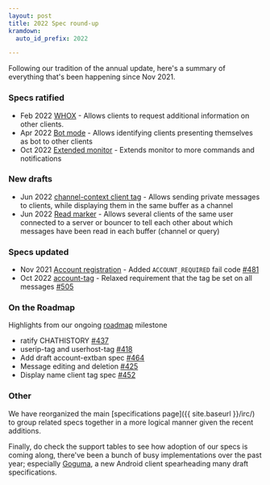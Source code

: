 ```yaml
---
layout: post
title: 2022 Spec round-up
kramdown:
  auto_id_prefix: 2022

---
```

Following our tradition of the annual update, here's a summary of everything that's been happening since Nov 2021.

### Specs ratified

* Feb 2022 [WHOX](https://ircv3.net/specs/extensions/whox) - Allows clients to request additional information on other clients.
* Apr 2022 [Bot mode](https://ircv3.net/specs/extensions/bot-mode) - Allows identifying clients presenting themselves as bot to other clients
* Oct 2022 [Extended monitor](https://ircv3.net/specs/extensions/extended-monitor) - Extends monitor to more commands and notifications

### New drafts

* Jun 2022 [channel-context client tag](https://ircv3.net/specs/client-tags/channel-context) - Allows sending private messages to clients, while displaying them in the same buffer as a channel
* Jun 2022 [Read marker](https://ircv3.net/specs/extensions/read-marker) - Allows several clients of the same user connected to a server or bouncer to tell each other about which messages have been read in each buffer (channel or query)

### Specs updated

* Nov 2021 [Account registration](https://ircv3.net/specs/extensions/account-registration) - Added `ACCOUNT_REQUIRED` fail code [#481](https://github.com/ircv3/ircv3-specifications/pull/481)
* Oct 2022 [account-tag](https://ircv3.net/specs/extensions/account-tag) - Relaxed requirement that the tag be set on all messages [#505](https://github.com/ircv3/ircv3-specifications/pull/505)

### On the Roadmap

Highlights from our ongoing [roadmap](https://github.com/ircv3/ircv3-specifications/milestone/4) milestone

* ratify CHATHISTORY [#437](https://github.com/ircv3/ircv3-specifications/issues/437)
* userip-tag and userhost-tag [#418](https://github.com/ircv3/ircv3-specifications/issues/418)
* Add draft account-extban spec [#464](https://github.com/ircv3/ircv3-specifications/pull/464)
* Message editing and deletion [#425](https://github.com/ircv3/ircv3-specifications/pull/425)
* Display name client tag spec [#452](https://github.com/ircv3/ircv3-specifications/pull/452)

### Other

We have reorganized the main [specifications page]({{ site.baseurl }}/irc/) to group related specs together in a more logical manner given the recent additions.

Finally, do check the support tables to see how adoption of our specs is coming along, there've been a bunch of busy implementations over the past year; especially [Goguma](https://sr.ht/~emersion/goguma/), a new Android client spearheading many draft specifications.
